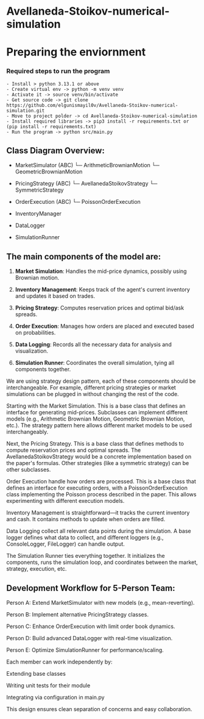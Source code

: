 
# Avellaneda-Stoikov-numerical-simulation
# Preparing the enviornment
### 	Required steps to run the program
	- Install > python 3.13.1 or above
	- Create virtual env -> python -m venv venv
	- Activate it -> source venv/bin/activate
	- Get source code -> git clone https://github.com/elgunismayil0v/Avellaneda-Stoikov-numerical-simulation.git
	- Move to project polder -> cd Avellaneda-Stoikov-numerical-simulation
	- Install required libraries -> pip3 install -r requirements.txt or (pip install -r requirements.txt)
	- Run the program -> python src/main.py


## Class Diagram Overview:

- MarketSimulator (ABC)
  └─ ArithmeticBrownianMotion
  └─ GeometricBrownianMotion

- PricingStrategy (ABC)
  └─ AvellanedaStoikovStrategy
  └─ SymmetricStrategy

- OrderExecution (ABC)
  └─ PoissonOrderExecution

- InventoryManager
- DataLogger
- SimulationRunner

## The main components of the model are:

1. **Market Simulation**: Handles the mid-price dynamics, possibly using Brownian motion.

2. **Inventory Management**: Keeps track of the agent's current inventory and updates it based on trades.

3. **Pricing Strategy**: Computes reservation prices and optimal bid/ask spreads.

4. **Order Execution**: Manages how orders are placed and executed based on probabilities.

5. **Data Logging**: Records all the necessary data for analysis and visualization.

6. **Simulation Runner**: Coordinates the overall simulation, tying all components together.

We are using strategy design pattern, each of these components should be interchangeable. For example, different pricing strategies or market simulations can be plugged in without changing the rest of the code.

Starting with the Market Simulation. This is a base class that defines an interface for generating mid-prices. Subclasses can implement different models (e.g., Arithmetic Brownian Motion, Geometric Brownian Motion, etc.). The strategy pattern here allows different market models to be used interchangeably.

Next, the Pricing Strategy. This is a base class that defines methods to compute reservation prices and optimal spreads. The AvellanedaStoikovStrategy would be a concrete implementation based on the paper's formulas. Other strategies (like a symmetric strategy) can be other subclasses.

Order Execution handle how orders are processed. This is a base class that defines an interface for executing orders, with a PoissonOrderExecution class implementing the Poisson process described in the paper. This allows experimenting with different execution models.

Inventory Management is straightforward—it tracks the current inventory and cash. It contains methods to update when orders are filled.

Data Logging collect all relevant data points during the simulation. A base logger defines what data to collect, and different loggers (e.g., ConsoleLogger, FileLogger) can handle output.

The Simulation Runner ties everything together. It initializes the components, runs the simulation loop, and coordinates between the market, strategy, execution, etc.

## Development Workflow for 5-Person Team:
Person A: Extend MarketSimulator with new models (e.g., mean-reverting).

Person B: Implement alternative PricingStrategy classes.

Person C: Enhance OrderExecution with limit order book dynamics.

Person D: Build advanced DataLogger with real-time visualization.

Person E: Optimize SimulationRunner for performance/scaling.

Each member can work independently by:

Extending base classes

Writing unit tests for their module

Integrating via configuration in main.py

This design ensures clean separation of concerns and easy collaboration.





